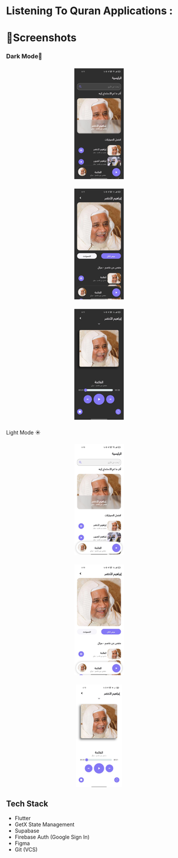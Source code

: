 <h1 align="left">Listening To Quran Applications :</h1>

###

<h1 align="left">📱Screenshots</h1>

###

<h3 align="left">Dark Mode🌙</h3>

###

<div align="center">
  <img height="300" src="https://github.com/saeedahmed725/astama_quran/blob/main/assets/screenshots/1%20dark.jpg?raw=true"  />
</div>

###

<div align="center">
  <img height="300" src="https://github.com/saeedahmed725/astama_quran/blob/main/assets/screenshots/2%20dark.jpg?raw=true"  />
</div>

###

<div align="center">
  <img height="300" src="https://github.com/saeedahmed725/astama_quran/blob/main/assets/screenshots/3%20dark.jpg?raw=true"  />
</div>

###

<p align="left">Light Mode ☀️</p>

###

<div align="center">
  <img height="300" src="https://github.com/saeedahmed725/astama_quran/blob/main/assets/screenshots/1%20light.jpg?raw=true"  />
</div>

###

<div align="center">
  <img height="300" src="https://github.com/saeedahmed725/astama_quran/blob/main/assets/screenshots/2%20light.jpg?raw=true"  />
</div>

###

<div align="center">
  <img height="278" src="https://github.com/saeedahmed725/astama_quran/blob/main/assets/screenshots/3%20light.jpg?raw=true"  />
</div>

###

<h2 align="left">Tech Stack</h2>

- Flutter
- GetX State Management
- Supabase
- Firebase Auth (Google Sign In)
- Figma
- Git (VCS)
